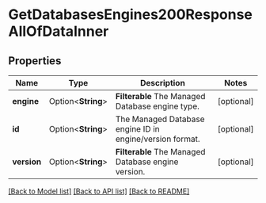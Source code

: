 # GetDatabasesEngines200ResponseAllOfDataInner

## Properties

Name | Type | Description | Notes
------------ | ------------- | ------------- | -------------
**engine** | Option<**String**> | __Filterable__ The Managed Database engine type. | [optional]
**id** | Option<**String**> | The Managed Database engine ID in engine/version format. | [optional]
**version** | Option<**String**> | __Filterable__ The Managed Database engine version. | [optional]

[[Back to Model list]](../README.md#documentation-for-models) [[Back to API list]](../README.md#documentation-for-api-endpoints) [[Back to README]](../README.md)


